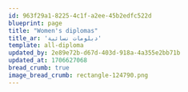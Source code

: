 ```yaml
---
id: 963f29a1-8225-4c1f-a2ee-45b2edfc522d
blueprint: page
title: "Women's diplomas"
title_ar: 'دبلومات نسائية'
template: all-diploma
updated_by: 2e89e72b-d67d-403d-918a-4a355e2bb71b
updated_at: 1706627068
bread_crumb: true
image_bread_crumb: rectangle-124790.png
---
```

